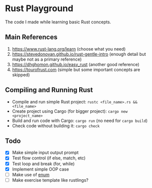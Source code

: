 # Rust Playground
The code I made while learning basic Rust concepts.

## Main References
1. https://www.rust-lang.org/learn (choose what you need)
2. https://stevedonovan.github.io/rust-gentle-intro (enough detail but maybe not as a primary reference)
3. https://dhghomon.github.io/easy_rust (another good reference)
4. https://tourofrust.com (simple but some important concepts are skipped)

## Compiling and Running Rust
- Compile and run simple Rust project: `rustc <file_name>.rs && <file_name>`
- Create project using Cargo (for bigger project): `cargo new <project_name>`
- Build and run code with Cargo: `cargo run` (no need for `cargo build`)
- Check code without building it: `cargo check`

## Todo
- [x] Make simple input output prompt
- [x] Test flow control (if else, match, etc)
- [x] Test loop and break (for, while)
- [x] Implement simple OOP case
- [ ] Make use of [enum](https://doc.rust-lang.org/rust-by-example/custom_types/enum.html)
- [ ] Make exercise template like rustlings?